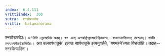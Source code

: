 ```yaml
---
index:  6.4.111
vrittiindex:  300
sutra:  श्नसोरल्लोपः
vritti:  balamanorama 
---
```


श्नसोरल्लोपः। `अ'दिति लुप्तष्ठीकं पदम्। श्न अस् अनयोर्द्वन्द्वात्षष्ठीद्विवचनम्। शकन्ध्वादित्वात् पररूपम्। श्नेति श्नम्प्रत्ययैकदेशनिर्देशः। `अत उत्सार्वधातुके' इत्यतः सार्वधातुके इत्यनुवर्तते, `गगमहने'त्यतः क्ङितीति। तदाह--श्नस्येत्यादिना।

